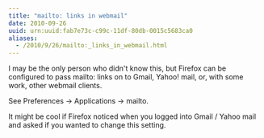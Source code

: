 ```yaml
---
title: "mailto: links in webmail"
date: 2010-09-26
uuid: urn:uuid:fab7e73c-c99c-11df-80db-0015c5683ca0
aliases:
  - /2010/9/26/mailto:_links_in_webmail.html
---
```


I may be the only person who didn't know this, but Firefox can be configured to pass mailto: links on to Gmail, Yahoo! mail, or, with some work, other webmail clients.

See Preferences -> Applications -> mailto.

It might be cool if Firefox noticed when you logged into Gmail / Yahoo mail and asked if you wanted to change this setting.
